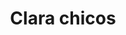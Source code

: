 ---
title: Clara chicos
date: 
draft: false

# descripcion
description : Bolita chica

materials: Plata 925

color: Plateado

dimensions: 8 ml bolita 2cm largo

code: 01-01-0011

type: "Aros"

categories: []

price: $3.710,00

price_eftvo: $3.150,00

# Images
# first image will be shown in the product page
images:
  # - image: "images/path_to_image"
  # La ubicacion de las imagenes es imagenes/Aros/Aros.Colgantes/01-01-0011-clara-chicos
  - image: "./images/aros/colgantes/01-01-0011-bolita-chica_a.jpeg"
  - image: "./images/aros/colgantes/01-01-0011-bolita-chica_b.jpeg"
  - image: "./images/aros/colgantes/01-01-0011-bolita_a.jpeg"
  - image: "./images/aros/colgantes/01-01-0011-bolita_b.jpeg"
---